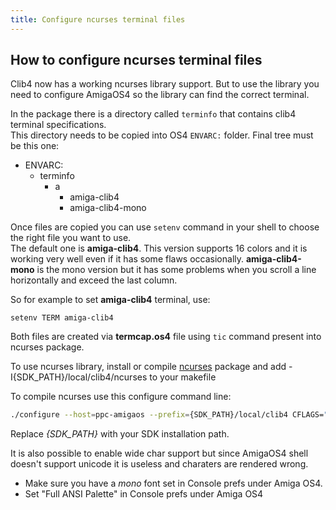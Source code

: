```yaml
---
title: Configure ncurses terminal files
---
```



## How to configure ncurses terminal files

Clib4 now has a working ncurses library support. But to use the library you need to configure AmigaOS4 so the library can find the correct terminal.

In the package there is a directory called `terminfo` that contains clib4 terminal specifications.  
This directory needs to be copied into OS4 `ENVARC:` folder. Final tree must be this one:

* ENVARC:
    * terminfo
        * a
            * amiga-clib4
            * amiga-clib4-mono

Once files are copied you can use `setenv` command in your shell to choose the right file you want to use.  
The default one is **amiga-clib4**. This version supports 16 colors and it is working very well even if it has some flaws occasionally. 
**amiga-clib4-mono** is the mono version but it has some problems when you scroll a line horizontally and exceed the last column.

So for example to set **amiga-clib4** terminal, use:

`setenv TERM amiga-clib4`

Both files are created via **termcap.os4** file using `tic` command present into ncurses package.

To use ncurses library, install or compile [ncurses](https://github.com/afxgroup/ncurses6.3) package and add -I{SDK_PATH}/local/clib4/ncurses to your makefile

To compile ncurses use this configure command line:

```bash
./configure --host=ppc-amigaos --prefix={SDK_PATH}/local/clib4 CFLAGS="-O3 -mcrt=clib4 -gstabs" CXXFLAGS="-O3 -mcrt=clib42 -gstabs" LDFLAGS="-mcrt=clib4 -athread=native" --without-dlsym --without-ada --with-termpath=ENVARC:termcap.os4 --disable-db-install --without-manpages -disable-rpath-hack --enable-getcap --disable-stripping --enable-termcap --enable-wgetch-events --enable-sigwinch --enable-ext-colors --with-terminfo-dirs=ENVARC:terminfo --with-default-terminfo-dir=ENVARC:terminfo
```

Replace _{SDK_PATH}_ with your SDK installation path.

It is also possible to enable wide char support but since AmigaOS4 shell doesn't support unicode it is useless and charaters are rendered wrong.

* Make sure you have a _mono_ font set in Console prefs under Amiga OS4.
* Set "Full ANSI Palette" in Console prefs under Amiga OS4